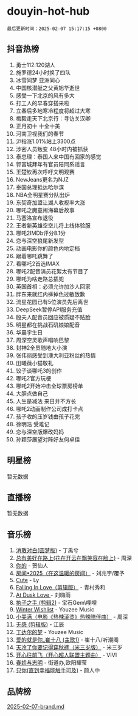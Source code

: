 # douyin-hot-hub

`最后更新时间：2025-02-07 15:17:15 +0800`

## 抖音热榜

1. 勇士112:120湖人
1. 施罗德24小时换了四队
1. 冰雪同梦 亚洲同心
1. 中国核潜艇之父黄旭华逝世
1. 感受一下北京的风有多大
1. 打工人的早春穿搭来啦
1. 立春后多地寒冷程度将超过大寒
1. 梅毅走天下北京行：寻访关汉卿
1. 正月初十 十全十美
1. 河南卫视我们的春节
1. 沪指涨1.01%站上3300点
1. 涉密人员叛变 48小时内被抓获
1. 泰总理：泰国人来中国有回家的感觉
1. 郭富城拜年有官员陪同系谣言
1. 王楚钦再次呼吁文明观赛
1. NewJeans更名为NJZ
1. 泰国总理抵达哈尔滨
1. NBA全明星赛分队出炉
1. 东契奇加盟让湖人收视率大涨
1. 哪吒之魔童闹海幕后故事
1. 马塞洛宣布退役
1. 王者新英雄空空儿将上线体验服
1. 哪吒2IMDb评分8.1分
1. 恋与深空狼尾新发型
1. 动画电影你的颜色内地定档
1. 跟着哪吒跳舞了
1. 看哪吒2首选IMAX
1. 哪吒2配音演员花絮太有节目了
1. 哪吒为啥走路总插兜
1. 英国首相：必须允许加沙人回家
1. 胖东来就红内裤掉色过敏致歉
1. 流星花园已有5位演员先后离世
1. DeepSeek暂停API服务充值
1. 殷夫人配音员回应被质疑不贴脸
1. 明星都在挑战石矶娘娘配音
1. 华晨宇生日
1. 周深空灵歌声唱响巴黎
1. 封神2全员随地大小演
1. 张伟丽感受到澳大利亚粉丝的热情
1. 田曦薇小猫敬礼
1. 饺子谈哪吒3的创作
1. 哪吒2官方玩梗
1. 哪吒2开始冲击全球票房榜单
1. 大胆点做自己
1. 人生是减法 来日并不方长
1. 哪吒2动画制作公司成打卡点
1. 孩子收的压岁钱由孩子花完
1. 徐明浩 受难记
1. 恋与深空版爆改妈妈
1. 孙颖莎展望对阵好友何卓佳

## 明星榜

暂无数据

## 直播榜

暂无数据

## 音乐榜

1. [消散对白(圆梦版)](https://sf6-cdn-tos.douyinstatic.com/obj/tos-cn-ve-2774/og4jB5I5IizzoZVAAAzWgBMAsMDWoArfwBOiFs) - 丁禹兮
1. [总有美好在路上(花在开云在飘笑容在脸上)](https://sf5-hl-cdn-tos.douyinstatic.com/obj/tos-cn-ve-2774/oU5u7NwtfBIvaNhoQBszOvAlRiAoiWAVVyBMq4) - 周深
1. [你的](https://sf5-hl-cdn-tos.douyinstatic.com/obj/tos-cn-ve-2774/oYuIeKf42jB7sEV6B2upMdpYAgfrQWj0FeRegh) - 贺仙人
1. [房间•2025（在这温暖的房间）](https://sf6-cdn-tos.douyinstatic.com/obj/tos-cn-ve-2774/oMzJcnT8BgIetASeBfwfEeBQVNfACiCifhfZP7g) - 刘兆宇/覆予
1. [Cute](https://sf5-hl-cdn-tos.douyinstatic.com/obj/tos-cn-ve-2774/o4IbIzHWKAAB4wsS5qMBRiiAlEBGTpQRNfFvuo) - Ly
1. [Falling In Love（剪辑版）](https://sf5-hl-cdn-tos.douyinstatic.com/obj/tos-cn-ve-2774/o8ajpA8zzgBPahbBIO8AcKGBLJezFCRd1wfP9f) - 青村秀和
1. [ At Dusk  Love ](https://sf5-hl-cdn-tos.douyinstatic.com/obj/tos-cn-ve-2774/o8CrpCf5CaYgI4ZrtQgMQAFEfuGqNnRSDQAPBc) - 刘嗨雨
1. [执子之手 (剪辑2)](https://sf5-hl-cdn-tos.douyinstatic.com/obj/tos-cn-ve-2774/oUoZLQjCc31XzqsBnBQUNgeKtYPBcgbFDwtfcu) - 宝石Gem\哩哩
1. [Winter Wishlist](https://sf5-hl-cdn-tos.douyinstatic.com/obj/tos-cn-ve-2774/oIIgUOeamCFCVAzxN6MFRLIBlLGpUqQxeeHrLE) - Youzee Music
1. [小美满（电影《热辣滚烫》热辣陪伴曲）](https://sf5-hl-cdn-tos.douyinstatic.com/obj/tos-cn-ve-2774/o0GAn2lSgfZIDUgtevCGDQYnFg4CwnrBaxbTZL) - 周深
1. [无感 (剪辑版)](https://sf5-hl-cdn-tos.douyinstatic.com/obj/tos-cn-ve-2774/o0eIsUzJBDlQaQFC5OFlgbMEZC1TFYBftOBn6p) - 江辰
1. [丁达尔的梦](https://sf5-hl-cdn-tos.douyinstatic.com/obj/tos-cn-ve-2774/oMU3WirUZBVQkAC9ccG5P2IQirziZM2RTInUY) - Youzee Music
1. [爱的就是你_崔十八 (主歌1)](https://sf5-hl-cdn-tos.douyinstatic.com/obj/tos-cn-ve-2774/oI5BO5DhFZ6UTcNCnZaOCBLtZ7WIMQGfgnXf5E) - 崔十八/听潮阁
1. [天冷了你要记得穿秋裤（米三岁版）](https://sf5-hl-cdn-tos.douyinstatic.com/obj/tos-cn-ve-2774/oQlIwVIDWiZ6BQilAorS7MA0AgCkQDvcZAdm1) - 米三岁
1. [开心往前飞（开心超人联盟主题曲）](https://sf5-hl-cdn-tos.douyinstatic.com/obj/tos-cn-ve-2774/9d8fb7c82cf1421fb93a9fe925275e0a) - VIVI
1. [春娇与志明](https://sf5-hl-cdn-tos.douyinstatic.com/obj/tos-cn-ve-2774/e530d8fceb7044b39707d7f9ff54add1) - 街道办,欧阳耀莹
1. [只你(直到幸福能触手可及)](https://sf5-hl-cdn-tos.douyinstatic.com/obj/tos-cn-ve-2774/o0lBkRDzFTeaVSUz3ZZSCBVtZ5DIMQGfgmEAuE) - 颜人中

## 品牌榜

[2025-02-07-brand.md](2025-02-07-brand.md)
